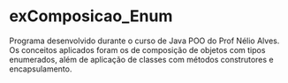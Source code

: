 # exComposicao_Enum
Programa desenvolvido durante o curso de Java POO do Prof Nélio Alves. Os conceitos aplicados foram os de composição de objetos com tipos enumerados, além de aplicação de classes com métodos construtores e encapsulamento.
